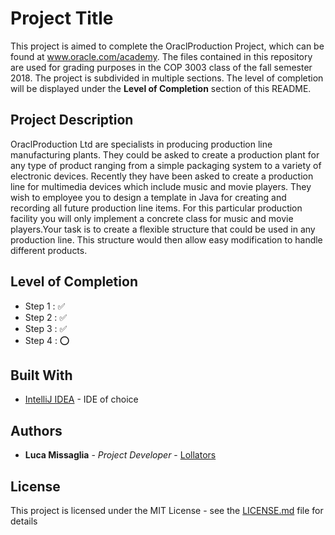 # Project Title

This project is aimed to complete the OraclProduction Project, which can be found at www.oracle.com/academy.
The files contained in this repository are used for grading purposes in the COP 3003 class of the fall semester 2018.
The project is subdivided in multiple sections. The level of completion will be displayed under the **Level of Completion** section of this README.

## Project Description

OraclProduction Ltd are specialists in producing production line manufacturing plants. They could be asked to create a production plant for any type of product ranging from a simple packaging system to a variety of electronic devices. Recently they have been asked to create a production line for multimedia devices which include music and movie players. They wish to employee you to design a template in Java for creating and recording all future production line items. For this particular production facility you will only implement a concrete class for music and movie players.Your task is to create a flexible structure that could be used in any production line. This structure would then allow easy modification to handle different products.

## Level of Completion
* Step 1 : :white_check_mark:
* Step 2 : :white_check_mark:
* Step 3 : :white_check_mark:
* Step 4 : :o:

## Built With

* [IntelliJ IDEA](https://www.jetbrains.com/idea/) - IDE of choice

## Authors

* **Luca Missaglia** - *Project Developer* - [Lollators](https://github.com/Lollators)

## License

This project is licensed under the MIT License - see the [LICENSE.md](LICENSE.md) file for details
